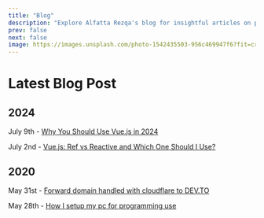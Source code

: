 ```yaml
---
title: "Blog"
description: "Explore Alfatta Rezqa's blog for insightful articles on programming, domain forwarding, and PC setup. Learn from detailed guides and tutorials."
prev: false
next: false
image: https://images.unsplash.com/photo-1542435503-956c469947f6?fit=crop&w=800&h=418
---
```


# Latest Blog Post

## 2024

July 9th - [Why You Should Use Vue.js in 2024](/blog/20240709-why-you-should-use-vuejs-in-2024)

July 2nd - [Vue.js: Ref vs Reactive and Which One Should I Use?](/blog/20240702-vuejs-ref-vs-reactive-and-which-one-should-i-use)

## 2020

May 31st - [Forward domain handled with cloudflare to DEV.TO](/blog/20200531-how-i-forward-my-domain-handled-with-cloudflare-to-dev-to)

May 28th - [How I setup my pc for programming use](/blog/20200528-how-i-setup-my-pc-for-programming-use)